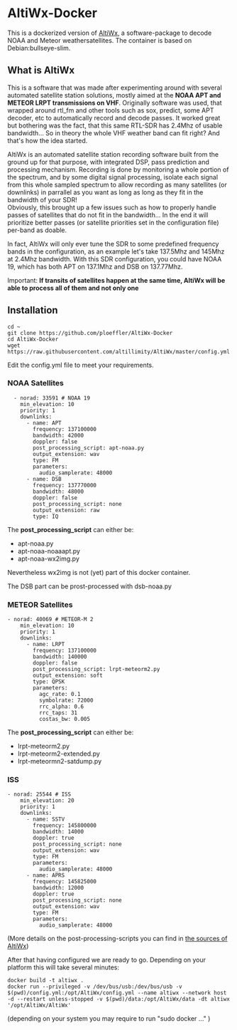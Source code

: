 # AltiWx-Docker

This is a dockerized version of [AltiWx](https://github.com/altillimity/AltiWx), a software-package to decode NOAA and Meteor weathersatellites.
The container is based on Debian:bullseye-slim.

## What is AltiWx

This is a software that was made after experimenting around with several automated satellite station solutions, mostly aimed at the **NOAA APT and METEOR LRPT transmissions on VHF**. Originally software was used, that wrapped around rtl_fm and other tools such as sox, predict, some APT decoder, etc to automatically record and decode passes. It worked great but bothering was the fact, that this same RTL-SDR has 2.4Mhz of usable bandwidth... So in theory the whole VHF weather band can fit right? And that's how the idea started.

AltiWx is an automated satellite station recording software built from the ground up for that purpose, with integrated DSP, pass prediction and processing mechanism. Recording is done by monitoring a whole portion of the spectrum, and by some digital signal processing, isolate each signal from this whole sampled spectrum to allow recording as many satellites (or downlinks) in parrallel as you want as long as long as they fit in the bandwidth of your SDR!  
Obviously, this brought up a few issues such as how to properly handle passes of satellites that do not fit in the bandwidth... In the end it will prioritize better passes (or satellite priorities set in the configuration file) per-band as doable.

In fact, AltiWx will only ever tune the SDR to some predefined frequency bands in the configuration, as an example let's take 137.5Mhz and 145Mhz at 2.4Mhz bandwidth.
With this SDR configuration, you could have NOAA 19, which has both APT on 137.1Mhz and DSB on 137.77Mhz.

Important: **If transits of satellites happen at the same time, AltiWx will be able to process all of them and not only one**

## Installation

```shell
cd ~
git clone https://github.com/ploeffler/AltiWx-Docker
cd AltiWx-Docker
wget https://raw.githubusercontent.com/altillimity/AltiWx/master/config.yml
```

Edit the config.yml file to meet your requirements.

### NOAA Satellites

```
  - norad: 33591 # NOAA 19
    min_elevation: 10
    priority: 1
    downlinks:
      - name: APT
        frequency: 137100000
        bandwidth: 42000
        doppler: false
        post_processing_script: apt-noaa.py
        output_extension: wav
        type: FM
        parameters:
          audio_samplerate: 48000
      - name: DSB
        frequency: 137770000
        bandwidth: 48000
        doppler: false
        post_processing_script: none
        output_extension: raw
        type: IQ
```

The **post_processing_script** can either be:

- apt-noaa.py
- apt-noaa-noaaapt.py
- apt-noaa-wx2img.py
  
Nevertheless wx2img is not (yet) part of this docker container.

The DSB part can be prost-processed with dsb-noaa.py

### METEOR Satellites

```
- norad: 40069 # METEOR-M 2
    min_elevation: 10
    priority: 1
    downlinks:
      - name: LRPT
        frequency: 137100000
        bandwidth: 140000
        doppler: false
        post_processing_script: lrpt-meteorm2.py
        output_extension: soft
        type: QPSK
        parameters:
          agc_rate: 0.1
          symbolrate: 72000
          rrc_alpha: 0.6
          rrc_taps: 31
          costas_bw: 0.005
```

The **post_processing_script** can either be:

- lrpt-meteorm2.py
- lrpt-meteorm2-extended.py
- lrpt-meteormn2-satdump.py

### ISS

```
- norad: 25544 # ISS
    min_elevation: 20
    priority: 1
    downlinks:
      - name: SSTV
        frequency: 145800000
        bandwidth: 14000
        doppler: true
        post_processing_script: none
        output_extension: wav
        type: FM
        parameters:
          audio_samplerate: 48000
      - name: APRS
        frequency: 145825000
        bandwidth: 12000
        doppler: true
        post_processing_script: none
        output_extension: wav
        type: FM
        parameters:
          audio_samplerate: 48000
```

(More details on the post-processing-scripts you can find in [the sources of AltiWx](https://github.com/altillimity/AltiWx/tree/master/scripts))

After that having configured we are ready to go. Depending on your platform this will take several minutes:

```shell
docker build -t altiwx .
docker run --privileged -v /dev/bus/usb:/dev/bus/usb -v $(pwd)/config.yml:/opt/AltiWx/config.yml --name altiwx --network host -d --restart unless-stopped -v $(pwd)/data:/opt/AltiWx/data -dt altiwx '/opt/AltiWx/AltiWx'
```

(depending on your system you may require to run "sudo docker ..." )